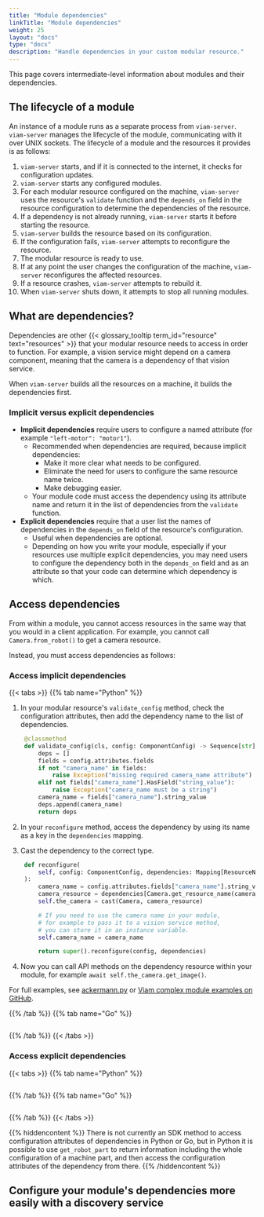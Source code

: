 ```yaml
---
title: "Module dependencies"
linkTitle: "Module dependencies"
weight: 25
layout: "docs"
type: "docs"
description: "Handle dependencies in your custom modular resource."
---
```


This page covers intermediate-level information about modules and their dependencies.

## The lifecycle of a module

An instance of a module runs as a separate process from `viam-server`.
`viam-server` manages the lifecycle of the module, communicating with it over UNIX sockets.
The lifecycle of a module and the resources it provides is as follows:

1. `viam-server` starts, and if it is connected to the internet, it checks for configuration updates.
1. `viam-server` starts any configured modules.
1. For each modular resource configured on the machine, `viam-server` uses the resource's `validate` function and the `depends_on` field in the resource configuration to determine the dependencies of the resource.
1. If a dependency is not already running, `viam-server` starts it before starting the resource.
1. `viam-server` builds the resource based on its configuration.
1. If the configuration fails, `viam-server` attempts to reconfigure the resource.
1. The modular resource is ready to use.
1. If at any point the user changes the configuration of the machine, `viam-server` reconfigures the affected resources.
1. If a resource crashes, `viam-server` attempts to rebuild it.
1. When `viam-server` shuts down, it attempts to stop all running modules.

## What are dependencies?

Dependencies are other {{< glossary_tooltip term_id="resource" text="resources" >}} that your modular resource needs to access in order to function.
For example, a vision service might depend on a camera component, meaning that the camera is a dependency of that vision service.

When `viam-server` builds all the resources on a machine, it builds the dependencies first.

### Implicit versus explicit dependencies

- **Implicit dependencies** require users to configure a named attribute (for example `"left-motor": "motor1"`).
  - Recommended when dependencies are required, because implicit dependencies:
    - Make it more clear what needs to be configured.
    - Eliminate the need for users to configure the same resource name twice.
    - Make debugging easier.
  - Your module code must access the dependency using its attribute name and return it in the list of dependencies from the `validate` function.
- **Explicit dependencies** require that a user list the names of dependencies in the `depends_on` field of the resource's configuration.
  - Useful when dependencies are optional.
  - Depending on how you write your module, especially if your resources use multiple explicit dependencies, you may need users to configure the dependency both in the `depends_on` field and as an attribute so that your code can determine which dependency is which.

## Access dependencies

From within a module, you cannot access resources in the same way that you would in a client application.
For example, you cannot call `Camera.from_robot()` to get a camera resource.

Instead, you must access dependencies as follows:

### Access implicit dependencies

{{< tabs >}}
{{% tab name="Python" %}}

1. In your modular resource's `validate_config` method, check the configuration attributes, then add the dependency name to the list of dependencies.

   ```python {class="line-numbers linkable-line-numbers"}
    @classmethod
    def validate_config(cls, config: ComponentConfig) -> Sequence[str]:
        deps = []
        fields = config.attributes.fields
        if not "camera_name" in fields:
            raise Exception("missing required camera_name attribute")
        elif not fields["camera_name"].HasField("string_value"):
            raise Exception("camera_name must be a string")
        camera_name = fields["camera_name"].string_value
        deps.append(camera_name)
        return deps
   ```

1. In your `reconfigure` method, access the dependency by using its name as a key in the `dependencies` mapping.
1. Cast the dependency to the correct type.

   ```python {class="line-numbers linkable-line-numbers"}
    def reconfigure(
        self, config: ComponentConfig, dependencies: Mapping[ResourceName, ResourceBase]
    ):
        camera_name = config.attributes.fields["camera_name"].string_value
        camera_resource = dependencies[Camera.get_resource_name(camera_name)]
        self.the_camera = cast(Camera, camera_resource)

        # If you need to use the camera name in your module,
        # for example to pass it to a vision service method,
        # you can store it in an instance variable.
        self.camera_name = camera_name

        return super().reconfigure(config, dependencies)
   ```

1. Now you can call API methods on the dependency resource within your module, for example `await self.the_camera.get_image()`.

For full examples, see [<file>ackermann.py</file>](https://github.com/mcvella/viam-ackermann-base/blob/main/src/ackermann.py) or [Viam complex module examples on GitHub](https://github.com/viamrobotics/viam-python-sdk/tree/main/examples/complex_module/src).

{{% /tab %}}
{{% tab name="Go" %}}

```go {class="line-numbers linkable-line-numbers"}

```

{{% /tab %}}
{{< /tabs >}}

### Access explicit dependencies

{{< tabs >}}
{{% tab name="Python" %}}

```python {class="line-numbers linkable-line-numbers"}

```

{{% /tab %}}
{{% tab name="Go" %}}

```go {class="line-numbers linkable-line-numbers"}

```

{{% /tab %}}
{{< /tabs >}}

{{% hiddencontent %}}
There is not currently an SDK method to access configuration attributes of dependencies in Python or Go, but in Python it is possible to use `get_robot_part` to return information including the whole configuration of a machine part, and then access the configuration attributes of the dependency from there.
{{% /hiddencontent %}}

## Configure your module's dependencies more easily with a discovery service
